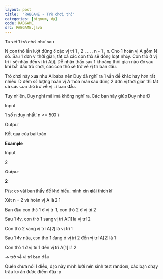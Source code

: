 ```yaml
---
layout: post
title:  "RABGAME - Trò chơi thỏ"
categories: [bignum, dp]
code: RABGAME
src: RABGAME.java
---
```




  


Ta xét 1 trò chơi như sau

N con thỏ lần lượt đứng ở các vị trí 1 , 2 , ... , n - 1 , n. Cho 1 hoán vị A gồm N số. Sau 1 đơn vị thời gian, tất cả các con thỏ sẽ đồng loạt nhảy. Con thỏ ở vị trí i sẽ nhảy đến vị trí A\[i\]. Dễ nhận thấy sau 1 khoảng thời gian nào đó sau khi bắt đầu trò chơi, các con thỏ sẽ trở về vị trí ban đầu.

Trò chơi này xưa như Alibaba nên Duy đã nghĩ ra 1 vấn đề khác hay hơn rất nhiều :D đếm số lượng hoán vị A thỏa mãn sau đúng 2 đơn vị thời gian thì tất cả các con thỏ trở về vị trí ban đầu.

Tuy nhiên, Duy nghĩ mãi mà không nghĩ ra. Các bạn hãy giúp Duy nhé :D  

  

Input

1 số n duy nhất( n <= 500 )  

Output

Kết quả của bài toán

  

**Example**

Input

2

Output

**2**

P/s: có vài bạn thấy đề khó hiểu, mình xin giải thích kĩ

Xét n = 2 và hoán vị A là 2 1

Ban đầu con thỏ 1 ở vị trí 1, con thỏ 2 ở vị trí 2

Sau 1 đv, con thỏ 1 sang vị trí A\[1\] là vị trí 2

Con thỏ 2 sang vị trí A\[2\] là vị trí 1

Sau 1 đv nữa, con thỏ 1 đang ở vị trí 2 đến vị trí A\[2\] là 1

Con thỏ 1 ở vị trí 1 đến vị trí A\[1\] là 2

\=> trở về vị trí ban đầu

Quên chưa nói 1 điều, dạo này mình lười nên sinh test random, các bạn chạy trâu ko ăn được điểm đâu :p

<!--more-->

